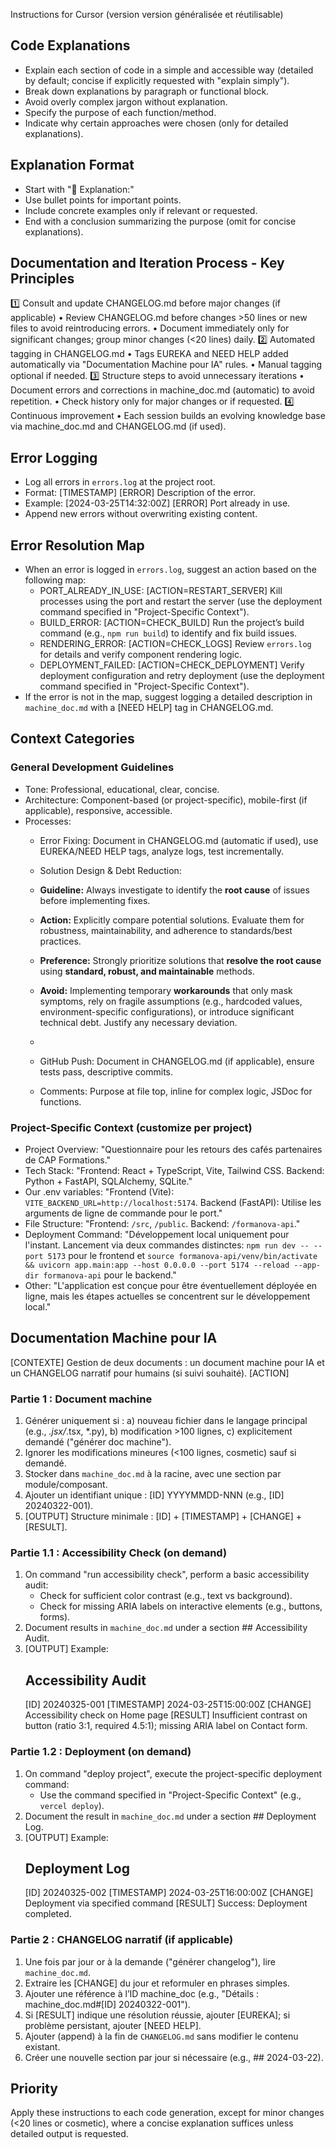 Instructions for Cursor (version version généralisée et réutilisable)
## Code Explanations
- Explain each section of code in a simple and accessible way (detailed by default; concise if explicitly requested with "explain simply").
- Break down explanations by paragraph or functional block.
- Avoid overly complex jargon without explanation.
- Specify the purpose of each function/method.
- Indicate why certain approaches were chosen (only for detailed explanations).

## Explanation Format
- Start with "📝 Explanation:"
- Use bullet points for important points.
- Include concrete examples only if relevant or requested.
- End with a conclusion summarizing the purpose (omit for concise explanations).

## Documentation and Iteration Process - Key Principles
1️⃣ Consult and update CHANGELOG.md before major changes (if applicable)
   • Review CHANGELOG.md before changes >50 lines or new files to avoid reintroducing errors.
   • Document immediately only for significant changes; group minor changes (<20 lines) daily.
2️⃣ Automated tagging in CHANGELOG.md
   • Tags EUREKA and NEED HELP added automatically via "Documentation Machine pour IA" rules.
   • Manual tagging optional if needed.
3️⃣ Structure steps to avoid unnecessary iterations
   • Document errors and corrections in machine_doc.md (automatic) to avoid repetition.
   • Check history only for major changes or if requested.
4️⃣ Continuous improvement
   • Each session builds an evolving knowledge base via machine_doc.md and CHANGELOG.md (if used).

## Error Logging
- Log all errors in `errors.log` at the project root.
- Format: [TIMESTAMP] [ERROR] Description of the error.
- Example: [2024-03-25T14:32:00Z] [ERROR] Port already in use.
- Append new errors without overwriting existing content.

## Error Resolution Map
- When an error is logged in `errors.log`, suggest an action based on the following map:
  - PORT_ALREADY_IN_USE: [ACTION=RESTART_SERVER] Kill processes using the port and restart the server (use the deployment command specified in "Project-Specific Context").
  - BUILD_ERROR: [ACTION=CHECK_BUILD] Run the project’s build command (e.g., `npm run build`) to identify and fix build issues.
  - RENDERING_ERROR: [ACTION=CHECK_LOGS] Review `errors.log` for details and verify component rendering logic.
  - DEPLOYMENT_FAILED: [ACTION=CHECK_DEPLOYMENT] Verify deployment configuration and retry deployment (use the deployment command specified in "Project-Specific Context").
- If the error is not in the map, suggest logging a detailed description in `machine_doc.md` with a [NEED HELP] tag in CHANGELOG.md.

## Context Categories
### General Development Guidelines
- Tone: Professional, educational, clear, concise.
- Architecture: Component-based (or project-specific), mobile-first (if applicable), responsive, accessible.
- Processes:
  - Error Fixing: Document in CHANGELOG.md (automatic if used), use EUREKA/NEED HELP tags, analyze logs, test incrementally.
  
  -  Solution Design & Debt Reduction:
    - **Guideline:** Always investigate to identify the **root cause** of issues before implementing fixes.
    - **Action:** Explicitly compare potential solutions. Evaluate them for robustness, maintainability, and adherence to standards/best practices.
    - **Preference:** Strongly prioritize solutions that **resolve the root cause** using **standard, robust, and maintainable** methods.
    - **Avoid:** Implementing temporary **workarounds** that only mask symptoms, rely on fragile assumptions (e.g., hardcoded values, environment-specific configurations), or introduce significant technical debt. Justify any necessary deviation. 
  
  - 
  - GitHub Push: Document in CHANGELOG.md (if applicable), ensure tests pass, descriptive commits.
  - Comments: Purpose at file top, inline for complex logic, JSDoc for functions.


### Project-Specific Context (customize per project)
- Project Overview: "Questionnaire pour les retours des cafés partenaires de CAP Formations."
- Tech Stack: "Frontend: React + TypeScript, Vite, Tailwind CSS. Backend: Python + FastAPI, SQLAlchemy, SQLite."
- Our .env variables: "Frontend (Vite): `VITE_BACKEND_URL=http://localhost:5174`. Backend (FastAPI): Utilise les arguments de ligne de commande pour le port."
- File Structure: "Frontend: `/src`, `/public`. Backend: `/formanova-api`."
- Deployment Command: "Développement local uniquement pour l'instant. Lancement via deux commandes distinctes: `npm run dev -- --port 5173` pour le frontend et `source formanova-api/venv/bin/activate && uvicorn app.main:app --host 0.0.0.0 --port 5174 --reload --app-dir formanova-api` pour le backend."
- Other: "L'application est conçue pour être éventuellement déployée en ligne, mais les étapes actuelles se concentrent sur le développement local."

## Documentation Machine pour IA
[CONTEXTE] Gestion de deux documents : un document machine pour IA et un CHANGELOG narratif pour humains (si suivi souhaité).
[ACTION]
### Partie 1 : Document machine
1. Générer uniquement si : a) nouveau fichier dans le langage principal (e.g., *.jsx/*.tsx, *.py), b) modification >100 lignes, c) explicitement demandé ("générer doc machine").
2. Ignorer les modifications mineures (<100 lignes, cosmetic) sauf si demandé.
3. Stocker dans `machine_doc.md` à la racine, avec une section par module/composant.
4. Ajouter un identifiant unique : [ID] YYYYMMDD-NNN (e.g., [ID] 20240322-001).
5. [OUTPUT] Structure minimale : [ID] + [TIMESTAMP] + [CHANGE] + [RESULT].

### Partie 1.1 : Accessibility Check (on demand)
1. On command "run accessibility check", perform a basic accessibility audit:
   - Check for sufficient color contrast (e.g., text vs background).
   - Check for missing ARIA labels on interactive elements (e.g., buttons, forms).
2. Document results in `machine_doc.md` under a section ## Accessibility Audit.
3. [OUTPUT] Example:
   ## Accessibility Audit
   [ID] 20240325-001 [TIMESTAMP] 2024-03-25T15:00:00Z [CHANGE] Accessibility check on Home page [RESULT] Insufficient contrast on button (ratio 3:1, required 4.5:1); missing ARIA label on Contact form.

### Partie 1.2 : Deployment (on demand)
1. On command "deploy project", execute the project-specific deployment command:
   - Use the command specified in "Project-Specific Context" (e.g., `vercel deploy`).
2. Document the result in `machine_doc.md` under a section ## Deployment Log.
3. [OUTPUT] Example:
   ## Deployment Log
   [ID] 20240325-002 [TIMESTAMP] 2024-03-25T16:00:00Z [CHANGE] Deployment via specified command [RESULT] Success: Deployment completed.

### Partie 2 : CHANGELOG narratif (if applicable)
1. Une fois par jour or à la demande ("générer changelog"), lire `machine_doc.md`.
2. Extraire les [CHANGE] du jour et reformuler en phrases simples.
3. Ajouter une référence à l’ID machine_doc (e.g., "Détails : machine_doc.md#[ID] 20240322-001").
4. Si [RESULT] indique une résolution réussie, ajouter [EUREKA]; si problème persistant, ajouter [NEED HELP].
5. Ajouter (append) à la fin de `CHANGELOG.md` sans modifier le contenu existant.
6. Créer une nouvelle section par jour si nécessaire (e.g., ## 2024-03-22).

## Priority
Apply these instructions to each code generation, except for minor changes (<20 lines or cosmetic), where a concise explanation suffices unless detailed output is requested.
